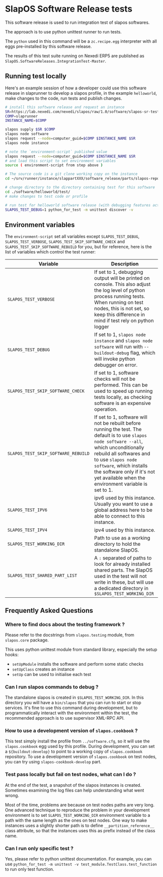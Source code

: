 # SlapOS Software Release tests

This software release is used to run integration test of slapos softwares.

The approach is to use python unittest runner to run tests.

The `python` used in this command will be a `zc.recipe.egg` interpreter with
all eggs pre-installed by this software release.

The results of this test suite running on Nexedi ERP5 are published as `SlapOS.SoftwareReleases.IntegrationTest-Master`.

## Running test locally

Here's an example session of how a developer could use this software release in
slaprunner to develop a slapos profile, in the example `helloworld`, make
changes to the code, run tests and publish changes.

```bash
# install this software release and request an instance
SR=https://lab.nexedi.com/nexedi/slapos/raw/1.0/software/slapos-sr-testing/software.cfg
COMP=slaprunner
INSTANCE_NAME=$COMP

slapos supply $SR $COMP
slapos node software
slapos request --node=computer_guid=$COMP $INSTANCE_NAME $SR
slapos node instance

# note the `environment-script` published value
slapos request --node=computer_guid=$COMP $INSTANCE_NAME $SR
# and load this script to set environment variables
source ( environment-script from step above )

# The source code is a git clone working copy on the instance
cd ~/srv/runner/instance/slappartXXX/software_release/parts/slapos-repository/

# change directory to the directory containing test for this software
cd ./software/helloworld/test/
# make changes to test code or profile

# run test for helloworld software release (with debugging features activated)
SLAPOS_TEST_DEBUG=1 python_for_test -m unittest discover -v
```

## Environment variables

The `environment-script` set all variables except `SLAPOS_TEST_DEBUG`, `SLAPOS_TEST_VERBOSE`, `SLAPOS_TEST_SKIP_SOFTWARE_CHECK` and `SLAPOS_TEST_SKIP_SOFTWARE_REBUILD` for you, but for reference, here is the list of variables which control the test runner:

| Variable | Description |
| --- | --- |
| `SLAPOS_TEST_VERBOSE` | If set to 1, debugging output will be printed on console. This also adjust the log level of python process running tests. When running on test nodes, this is not set, so keep this difference in mind if test rely on python logger |
| `SLAPOS_TEST_DEBUG` | If set to 1, `slapos node instance` and `slapos node software` will run with `--buildout-debug` flag, which will invoke python debugger on error. |
| `SLAPOS_TEST_SKIP_SOFTWARE_CHECK` | If set to 1, software checks will not be performed. This can be used to speed up running tests locally, as checking software is an expensive operation. |
| `SLAPOS_TEST_SKIP_SOFTWARE_REBUILD` | If set to 1, software will not be rebuilt before running the test. The default is to use `slapos node software --all`, which unconditionally rebuild all softwares and to use `slapos node software`, which installs the software only if it's not yet available when the environment variable is set to 1. |
| `SLAPOS_TEST_IPV6` | ipv6 used by this instance. Usually you want to use a global address here to be able to connect to this instance. |
| `SLAPOS_TEST_IPV4` | ipv4 used by this instance. |
| `SLAPOS_TEST_WORKING_DIR` | Path to use as a working directory to hold the standalone SlapOS. |
| `SLAPOS_TEST_SHARED_PART_LIST` | A `:` separated of paths to look for already installed shared parts. The SlapOS used in the test will not write in these, but will use a dedicated directory in `$SLAPOS_TEST_WORKING_DIR` |


## Frequently Asked Questions

### Where to find docs about the testing framework ?

Please refer to the docstrings from `slapos.testing` module, from `slapos.core` package.

This uses python unittest module from standard library, especially the setup hooks:
 - `setUpModule` installs the software and perform some static checks
 - `setUpClass` creates an instance
 - `setUp` can be used to initialise each test

### Can I run slapos commands to debug ?

The standalone slapos is created in `$SLAPOS_TEST_WORKING_DIR`. In this directory you will have a `bin/slapos` that you can run to start or stop services.
It's fine to use this command during development, but to programmatically interact with the environment within the test, the recommended approach is to use supervisor XML-RPC API.

### How to use a development version of `slapos.cookbook` ?

This test simply install the profile from `../software.cfg`, so it will use the `slapos.cookbook` egg used by this profile. During development, you can set a `${buildout:develop}` to point to a working copy of `slapos.cookbook` repository.
To use a development version of `slapos.cookbook` on test nodes, you can try using `slapos-cookbook-develop` part.

### Test pass locally but fail on test nodes, what can I do ?

At the end of the test, a snapshot of the slapos instances is created. Sometimes examining the log files can help understanding what went wrong.

Most of the time, problems are because on test nodes paths are very long. One advanced technique to reproduce the problem in your development environment is to set `SLAPOS_TEST_WORKING_DIR` environment variable to a path with the same length as the ones on test nodes.
One way to make instances uses a slightly shorter path is to define `__partition_reference__` class attribute, so that the instances uses this as prefix instead of the class name.

### Can I run only specific test ?

Yes, please refer to python unittest documentation. For example, you can use `python_for_test -m unittest -v test_module.TestClass.test_function` to run only test function.

